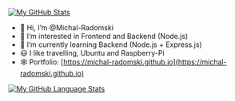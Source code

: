 [![My GitHub Stats](https://github-readme-stats.vercel.app/api/?username=Michal-Radomski&count_private=true&theme=buefy&showicons=true&hide_rank=true)]()


- :wave: Hi, I’m @Michal-Radomski
- 👀 I’m interested in Frontend and Backend (Node.js)
- :brain: I’m currently learning Backend (Node.js + Express.js)
- :smiley: I like travelling, Ubuntu and Raspberry-Pi
- :spider_web: Portfolio: [https://michal-radomski.github.io](https://michal-radomski.github.io)


[![My GitHub Language Stats](https://github-readme-stats.vercel.app/api/top-langs/?username=Michal-Radomski&langs_count=8&theme=buefy)]()
<!---
Michal-Radomski/Michal-Radomski is a ✨ special ✨ repository because its `README.md` (this file) appears on your GitHub profile.
You can click the Preview link to take a look at your changes.
--->
